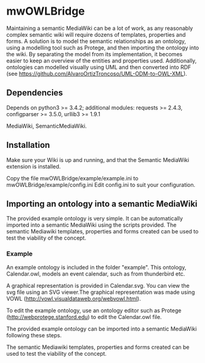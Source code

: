 
# mwOWLBridge
Maintaining a semantic MediaWiki can be a lot of work, as any reasonably complex semantic wiki will require dozens of templates, properties and forms.
A solution is to model the semantic relationships as an ontology, using a modelling tool such as Protege, and then importing the ontology into the wiki.
By separating the model from its implementation, it becomes easier to keep an overview of the entities and properties used.
Additionally, ontologies can modelled visually using UML and then converted into RDF (see https://github.com/AlvaroOrtizTroncoso/UML-ODM-to-OWL-XML).

## Dependencies
Depends on python3 >= 3.4.2; additional modules: requests >= 2.4.3, configparser >= 3.5.0, urllib3 >= 1.9.1

MediaWiki, SemanticMediaWiki.

## Installation
Make sure your Wiki is up and running, and that the Semantic MediaWiki extension is installed.

Copy the file mwOWLBridge/example/example.ini to mwOWLBridge/example/config.ini
Edit config.ini to suit your configuration.


## Importing an ontology into a semantic MediaWiki

The provided example ontology is very simple. It can be automatically imported into a semantic MediaWiki using the scripts provided.
The semantic Mediawiki templates, properties and forms created can be used to test the viability of the concept.

### Example
An example ontology is included in the folder "example". This ontology, Calendar.owl, models an event calendar, such as from thunderbird etc.

A graphical representation is provided in Calendar.svg. You can view the svg file using an SVG viewer.The graphical representation was made using VOWL (http://vowl.visualdataweb.org/webvowl.html).

To edit the example ontology, use an ontology editor such as Protege (http://webprotege.stanford.edu) to edit the Calendar.owl file.

The provided example ontology can be imported into a semantic MediaWiki following these steps.


The semantic Mediawiki templates, properties and forms created can be used to test the viability of the concept.
